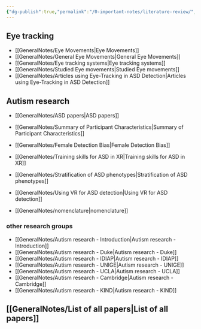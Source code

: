 ```yaml
---
{"dg-publish":true,"permalink":"/0-important-notes/literature-review/","tags":["gardenEntry"]}
---
```



## Eye tracking

- [[GeneralNotes/Eye Movements\|Eye Movements]]
- [[GeneralNotes/General Eye Movements\|General Eye Movements]]
- [[GeneralNotes/Eye tracking systems\|Eye tracking systems]]
- [[GeneralNotes/Studied Eye movements\|Studied Eye movements]]
- [[GeneralNotes/Articles using Eye-Tracking in ASD Detection\|Articles using Eye-Tracking in ASD Detection]]

## Autism research

- [[GeneralNotes/ASD papers\|ASD papers]]
- [[GeneralNotes/Summary of Participant Characteristics\|Summary of Participant Characteristics]]

- [[GeneralNotes/Female Detection Bias\|Female Detection Bias]]
- [[GeneralNotes/Training skills for ASD in XR\|Training skills for ASD in XR]]
- [[GeneralNotes/Stratification of ASD phenotypes\|Stratification of ASD phenotypes]]
- [[GeneralNotes/Using VR for ASD detection\|Using VR for ASD detection]]
- [[GeneralNotes/nomenclature\|nomenclature]]


### other research groups

- [[GeneralNotes/Autism research - Introduction\|Autism research - Introduction]]
- [[GeneralNotes/Autism research - Duke\|Autism research - Duke]]
- [[GeneralNotes/Autism research - IDIAP\|Autism research - IDIAP]]
- [[GeneralNotes/Autism research - UNIGE\|Autism research - UNIGE]]
- [[GeneralNotes/Autism research - UCLA\|Autism research - UCLA]]
- [[GeneralNotes/Autism research - Cambridge\|Autism research - Cambridge]]
- [[GeneralNotes/Autism research - KIND\|Autism research - KIND]]



## [[GeneralNotes/List of all papers\|List of all papers]]